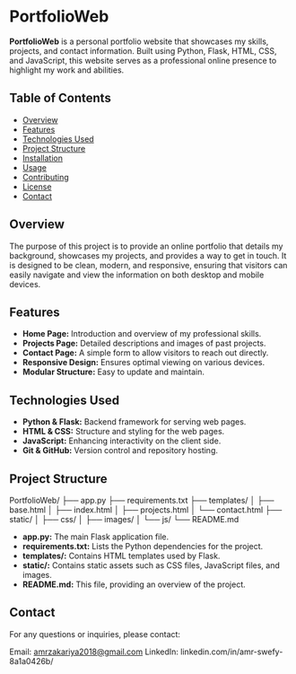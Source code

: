 # PortfolioWeb

**PortfolioWeb** is a personal portfolio website that showcases my skills, projects, and contact information. Built using Python, Flask, HTML, CSS, and JavaScript, this website serves as a professional online presence to highlight my work and abilities.

## Table of Contents

- [Overview](#overview)
- [Features](#features)
- [Technologies Used](#technologies-used)
- [Project Structure](#project-structure)
- [Installation](#installation)
- [Usage](#usage)
- [Contributing](#contributing)
- [License](#license)
- [Contact](#contact)

## Overview

The purpose of this project is to provide an online portfolio that details my background, showcases my projects, and provides a way to get in touch. It is designed to be clean, modern, and responsive, ensuring that visitors can easily navigate and view the information on both desktop and mobile devices.

## Features

- **Home Page:** Introduction and overview of my professional skills.
- **Projects Page:** Detailed descriptions and images of past projects.
- **Contact Page:** A simple form to allow visitors to reach out directly.
- **Responsive Design:** Ensures optimal viewing on various devices.
- **Modular Structure:** Easy to update and maintain.

## Technologies Used

- **Python & Flask:** Backend framework for serving web pages.
- **HTML & CSS:** Structure and styling for the web pages.
- **JavaScript:** Enhancing interactivity on the client side.
- **Git & GitHub:** Version control and repository hosting.

## Project Structure
PortfolioWeb/
├── app.py
├── requirements.txt
├── templates/
│   ├── base.html
│   ├── index.html
│   ├── projects.html
│   └── contact.html
├── static/
│   ├── css/
│   ├── images/
│   └── js/
└── README.md

- **app.py:** The main Flask application file.
- **requirements.txt:** Lists the Python dependencies for the project.
- **templates/:** Contains HTML templates used by Flask.
- **static/:** Contains static assets such as CSS files, JavaScript files, and images.
- **README.md:** This file, providing an overview of the project.

## Contact
For any questions or inquiries, please contact:

Email: amrzakariya2018@gmail.com
LinkedIn: linkedin.com/in/amr-swefy-8a1a0426b/